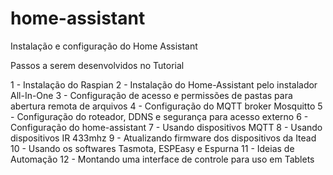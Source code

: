 # home-assistant
Instalação e configuração do Home Assistant


Passos a serem desenvolvidos no Tutorial

 1 - Instalação do Raspian
 2 - Instalação do Home-Assistant pelo instalador All-In-One
 3 - Configuração de acesso e permissões de pastas para abertura remota de arquivos
 4 - Configuração do MQTT broker Mosquitto
 5 - Configuração do roteador, DDNS e segurança para acesso externo
 6 - Configuração do home-assistant
 7 - Usando dispositivos MQTT
 8 - Usando dispositivos IR 433mhz
 9 - Atualizando firmware dos dispositivos da Itead
10 - Usando os softwares Tasmota, ESPEasy e Espurna
11 - Ideias de Automação
12 - Montando uma interface de controle para uso em Tablets
